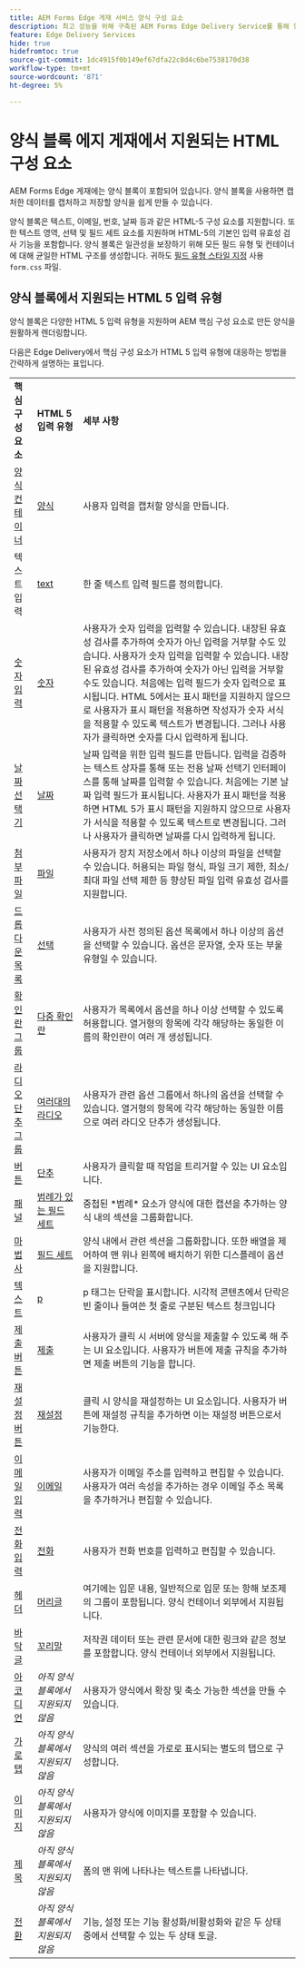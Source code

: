 ```yaml
---
title: AEM Forms Edge 게재 서비스 양식 구성 요소
description: 최고 성능을 위해 구축된 AEM Forms Edge Delivery Service를 통해 향후 간소화된 데이터 수집 및 사용자 참여를 구상할 수 있습니다. 이 문서에서는 EDD 양식에 즉시 사용할 수 있는 모든 양식 구성 요소를 나열합니다.
feature: Edge Delivery Services
hide: true
hidefromtoc: true
source-git-commit: 1dc4915f0b149ef67dfa22c8d4c6be7538170d38
workflow-type: tm+mt
source-wordcount: '871'
ht-degree: 5%

---
```





# 양식 블록 에지 게재에서 지원되는 HTML 구성 요소

AEM Forms Edge 게재에는 양식 블록이 포함되어 있습니다. 양식 블록을 사용하면 캡처한 데이터를 캡처하고 저장할 양식을 쉽게 만들 수 있습니다.

양식 블록은 텍스트, 이메일, 번호, 날짜 등과 같은 HTML-5 구성 요소를 지원합니다. 또한 텍스트 영역, 선택 및 필드 세트 요소를 지원하며 HTML-5의 기본인 입력 유효성 검사 기능을 포함합니다. 양식 블록은 일관성을 보장하기 위해 모든 필드 유형 및 컨테이너에 대해 균일한 HTML 구조를 생성합니다. 귀하도 [필드 유형 스타일 지정](https://adobe-rnd.github.io/form-block/customization/styling_form) 사용 `form.css` 파일.

## 양식 블록에서 지원되는 HTML 5 입력 유형

양식 블록은 다양한 HTML 5 입력 유형을 지원하며 AEM 핵심 구성 요소로 만든 양식을 원활하게 렌더링합니다.

다음은 Edge Delivery에서 핵심 구성 요소가 HTML 5 입력 유형에 대응하는 방법을 간략하게 설명하는 표입니다.

<table>
 <tbody>
  <tr>
   <td><b>핵심 구성 요소</b> </td>
   <td><b>HTML 5 입력 유형</b> </td>
   <td><b>세부 사항</b></td>
  </tr>
  <tr>
   <td><a href ="https://experienceleague.adobe.com/docs/experience-manager-core-components/using/adaptive-forms/adaptive-forms-components/form-container.html">양식 컨테이너</a></td>
   <td><a href ="https://developer.mozilla.org/en-US/docs/Web/HTML/Element/input#form">양식 </td>
   <td> 사용자 입력을 캡처할 양식을 만듭니다.
   </td>
  </tr>
  <tr>
   <td><a herf="https://experienceleague.adobe.com/docs/experience-manager-core-components/using/adaptive-forms/adaptive-forms-components/text-input.html">텍스트 입력</a></td>
   <td><a href ="https://developer.mozilla.org/en-US/docs/Web/HTML/Element/input/text">text</a></td>
   <td> 한 줄 텍스트 입력 필드를 정의합니다. </td>
  </tr>
  <tr>
   <td><a href = "https://experienceleague.adobe.com/docs/experience-manager-core-components/using/adaptive-forms/adaptive-forms-components/number-input.html">숫자 입력</a></td>
   <td><a href = "https://developer.mozilla.org/en-US/docs/Web/HTML/Element/input/number">숫자</a></td>
   <td>사용자가 숫자 입력을 입력할 수 있습니다. 내장된 유효성 검사를 추가하여 숫자가 아닌 입력을 거부할 수도 있습니다. 사용자가 숫자 입력을 입력할 수 있습니다. 내장된 유효성 검사를 추가하여 숫자가 아닌 입력을 거부할 수도 있습니다. 처음에는 입력 필드가 숫자 입력으로 표시됩니다. HTML 5에서는 표시 패턴을 지원하지 않으므로 사용자가 표시 패턴을 적용하면 작성자가 숫자 서식을 적용할 수 있도록 텍스트가 변경됩니다. 그러나 사용자가 클릭하면 숫자를 다시 입력하게 됩니다.</td>
  </tr>
  <tr>
   <td><a href ="https://experienceleague.adobe.com/docs/experience-manager-core-components/using/adaptive-forms/adaptive-forms-components/date-picker.html">날짜 선택기</a></td>
   <td><a href = "https://developer.mozilla.org/en-US/docs/Web/HTML/Element/input/date">날짜 </a></td>
   <td> 날짜 입력을 위한 입력 필드를 만듭니다. 입력을 검증하는 텍스트 상자를 통해 또는 전용 날짜 선택기 인터페이스를 통해 날짜를 입력할 수 있습니다. 처음에는 기본 날짜 입력 필드가 표시됩니다. 사용자가 표시 패턴을 적용하면 HTML 5가 표시 패턴을 지원하지 않으므로 사용자가 서식을 적용할 수 있도록 텍스트로 변경됩니다. 그러나 사용자가 클릭하면 날짜를 다시 입력하게 됩니다.</td>
  </tr>
  <tr>
   <td><a href ="https://experienceleague.adobe.com/docs/experience-manager-core-components/using/adaptive-forms/adaptive-forms-components/file-attachment.html">첨부 파일</a></td>
   <td><a href ="https://developer.mozilla.org/en-US/docs/Web/HTML/Element/input/file">파일</a></td>
   <td> 사용자가 장치 저장소에서 하나 이상의 파일을 선택할 수 있습니다. 허용되는 파일 형식, 파일 크기 제한, 최소/최대 파일 선택 제한 등 향상된 파일 입력 유효성 검사를 지원합니다. </td>
  </tr>
  <tr>
   <td><a href ="https://experienceleague.adobe.com/docs/experience-manager-core-components/using/adaptive-forms/adaptive-forms-components/drop-down.html"> 드롭다운 목록</a></td>
   <td><a href ="https://developer.mozilla.org/en-US/docs/Web/HTML/Element/select">선택</a></td>
   <td> 사용자가 사전 정의된 옵션 목록에서 하나 이상의 옵션을 선택할 수 있습니다. 옵션은 문자열, 숫자 또는 부울 유형일 수 있습니다.</td>
  </tr>
  <tr>
   <td><a href ="https://experienceleague.adobe.com/docs/experience-manager-core-components/using/adaptive-forms/adaptive-forms-components/checkbox-group.html">확인란 그룹</a></td>
   <td><a href ="https://developer.mozilla.org/en-US/docs/Web/HTML/Element/input/checkbox">다중 확인란</a></td>
   <td> 사용자가 목록에서 옵션을 하나 이상 선택할 수 있도록 허용합니다. 열거형의 항목에 각각 해당하는 동일한 이름의 확인란이 여러 개 생성됩니다. </td>
  </tr>
  <tr>
   <td><a href ="https://experienceleague.adobe.com/docs/experience-manager-core-components/using/adaptive-forms/adaptive-forms-components/radio-button.html">라디오 단추 그룹</td>
   <td><a href ="https://developer.mozilla.org/en-US/docs/Web/HTML/Element/input/radio">여러대의 라디오</a></td>
   <td> 사용자가 관련 옵션 그룹에서 하나의 옵션을 선택할 수 있습니다. 열거형의 항목에 각각 해당하는 동일한 이름으로 여러 라디오 단추가 생성됩니다.</td>
  </tr>
  <tr>
   <td><a href ="https://experienceleague.adobe.com/docs/experience-manager-core-components/using/adaptive-forms/adaptive-forms-components/button.html">버튼</td>
   <td><a href ="https://developer.mozilla.org/en-US/docs/Web/HTML/Element/input/button">단추</a></td>
   <td>사용자가 클릭할 때 작업을 트리거할 수 있는 UI 요소입니다. </td>
  </tr>
  <tr>
   <td><a href="" https://experienceleague.adobe.com/docs/experience-manager-core-components/using/adaptive-forms/adaptive-forms-components/panel-container.html">패널</a></td>
   <td><a href ="https://developer.mozilla.org/en-US/docs/Web/HTML/Element/fieldset">범례가 있는 필드 세트</a></td>
   <td> 중첩된 *범례* 요소가 양식에 대한 캡션을 추가하는 양식 내의 섹션을 그룹화합니다.</td>
  </tr>
   <tr>
   <td><a href ="https://experienceleague.adobe.com/docs/experience-manager-core-components/using/adaptive-forms/adaptive-forms-components/wizard.html">마법사</a></td>
   <td><a href ="https://developer.mozilla.org/en-US/docs/Web/HTML/Element/fieldset">필드 세트</a></td>
   <td>양식 내에서 관련 섹션을 그룹화합니다. 또한 배열을 제어하여 맨 위나 왼쪽에 배치하기 위한 디스플레이 옵션을 지원합니다. </td>
  </tr>
    <tr>
   <td><a href ="https://experienceleague.adobe.com/docs/experience-manager-core-components/using/adaptive-forms/adaptive-forms-components/text.html">텍스트</a></td>
   <td><a href ="https://developer.mozilla.org/en-US/docs/Web/HTML/Element/p">p</a></td>
   <td>p 태그는 단락을 표시합니다. 시각적 콘텐츠에서 단락은 빈 줄이나 들여쓴 첫 줄로 구분된 텍스트 청크입니다</td>
  </tr>
     <tr>
   <td><a href ="https://experienceleague.adobe.com/docs/experience-manager-core-components/using/adaptive-forms/adaptive-forms-components/submit-button.html">제출 버튼</td>
   <td><a href ="https://developer.mozilla.org/en-US/docs/Web/HTML/Element/input/submit">제출</a></td>
   <td> 사용자가 클릭 시 서버에 양식을 제출할 수 있도록 해 주는 UI 요소입니다. 사용자가 버튼에 제출 규칙을 추가하면 제출 버튼의 기능을 합니다. </td>
  </tr>
     <tr>
   <td><a href = "https://experienceleague.adobe.com/docs/experience-manager-core-components/using/adaptive-forms/adaptive-forms-components/reset-button.html">재설정 버튼</a></td>
   <td><a href ="https://developer.mozilla.org/en-US/docs/Web/HTML/Element/input/reset">재설정</a></td>
   <td>클릭 시 양식을 재설정하는 UI 요소입니다. 사용자가 버튼에 재설정 규칙을 추가하면 이는 재설정 버튼으로서 기능한다. </td>
  </tr>
    <tr>
   <td><a href ="https://experienceleague.adobe.com/docs/experience-manager-core-components/using/adaptive-forms/adaptive-forms-components/email-input.html">이메일 입력</td>
   <td><a href ="https://developer.mozilla.org/en-US/docs/Web/HTML/Element/input/email">이메일</a></td>
   <td> 사용자가 이메일 주소를 입력하고 편집할 수 있습니다. 사용자가 여러 속성을 추가하는 경우 이메일 주소 목록을 추가하거나 편집할 수 있습니다.</td>
  </tr>
   <tr>
   <td><a href ="https://experienceleague.adobe.com/docs/experience-manager-core-components/using/adaptive-forms/adaptive-forms-components/telephone-input.html">전화 입력</a></td>
   <td><a href ="https://developer.mozilla.org/en-US/docs/Web/HTML/Element/input/tel">전화</a></td>
   <td>사용자가 전화 번호를 입력하고 편집할 수 있습니다.</td>
  </tr>
   <tr>
   <td><a href ="https://experienceleague.adobe.com/docs/experience-manager-core-components/using/adaptive-forms/adaptive-forms-components/header.html">헤더</td>
   <td><a href = "https://developer.mozilla.org/en-US/docs/Web/HTML/Element/header"> 머리글</a></td>
   <td>여기에는 입문 내용, 일반적으로 입문 또는 항해 보조제의 그룹이 포함됩니다. 양식 컨테이너 외부에서 지원됩니다. </td>
  </tr>
  <tr>
   <td><a href ="https://experienceleague.adobe.com/docs/experience-manager-core-components/using/adaptive-forms/adaptive-forms-components/footer.html">바닥글</td>
   <td><a href = "https://developer.mozilla.org/en-US/docs/Web/HTML/Element/footer">꼬리말</a></td>
   <td> 저작권 데이터 또는 관련 문서에 대한 링크와 같은 정보를 포함합니다. 양식 컨테이너 외부에서 지원됩니다.</td>
  </tr>
  <tr>
   <td><a href = "https://experienceleague.adobe.com/docs/experience-manager-core-components/using/adaptive-forms/adaptive-forms-components/accordion.html">아코디언<a></td>
   <td><i>아직 양식 블록에서 지원되지 않음</i></td>
   <td> 사용자가 양식에서 확장 및 축소 가능한 섹션을 만들 수 있습니다. </td>
  </tr>
  <tr>
   <td><a href ="https://experienceleague.adobe.com/docs/experience-manager-core-components/using/adaptive-forms/adaptive-forms-components/horizontal-tabs.html">가로 탭</a></td>
   <td><i>아직 양식 블록에서 지원되지 않음</i></td>
   <td>양식의 여러 섹션을 가로로 표시되는 별도의 탭으로 구성합니다.</td>
  </tr>
  <tr>
   <td><a href = "https://experienceleague.adobe.com/docs/experience-manager-core-components/using/adaptive-forms/adaptive-forms-components/image.html">이미지</a></td>
   <td><i>아직 양식 블록에서 지원되지 않음</i></td>
   <td> 사용자가 양식에 이미지를 포함할 수 있습니다.</td>
  </tr><tr>
   <td><a href ="https://experienceleague.adobe.com/docs/experience-manager-core-components/using/adaptive-forms/adaptive-forms-components/title.html">제목</a></td>
   <td><i>아직 양식 블록에서 지원되지 않음</i></td>
   <td> 폼의 맨 위에 나타나는 텍스트를 나타냅니다. </td>
  </tr>
  <tr>
   <td><a href = "https://experienceleague.adobe.com/docs/experience-manager-core-components/using/adaptive-forms/adaptive-forms-components/submit-button.html">전환</td>
   <td><i>아직 양식 블록에서 지원되지 않음</i></td>
   <td> 기능, 설정 또는 기능 활성화/비활성화와 같은 두 상태 중에서 선택할 수 있는 두 상태 토글.</td>
  </tr>
 </tbody>
</table>


